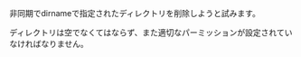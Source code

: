 非同期でdirnameで指定されたディレクトリを削除しようと試みます。

<div class="long">
ディレクトリは空でなくてはならず、また適切なパーミッションが設定されていなければなりません。
